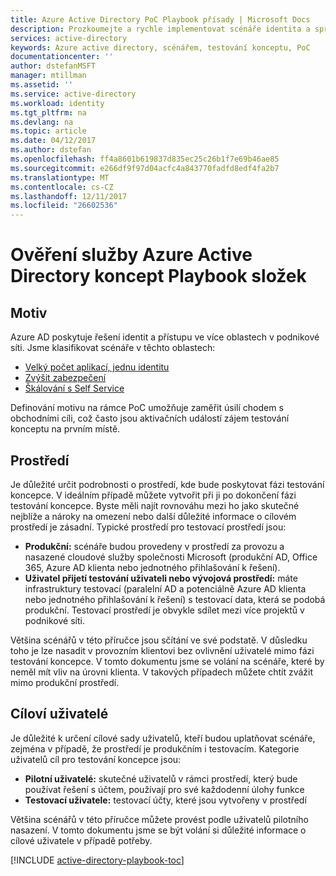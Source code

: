 ```yaml
---
title: Azure Active Directory PoC Playbook přísady | Microsoft Docs
description: Prozkoumejte a rychle implementovat scénáře identita a správa přístupu
services: active-directory
keywords: Azure active directory, scénářem, testování konceptu, PoC
documentationcenter: ''
author: dstefanMSFT
manager: mtillman
ms.assetid: ''
ms.service: active-directory
ms.workload: identity
ms.tgt_pltfrm: na
ms.devlang: na
ms.topic: article
ms.date: 04/12/2017
ms.author: dstefan
ms.openlocfilehash: ff4a8601b619837d835ec25c26b1f7e69b46ae85
ms.sourcegitcommit: e266df9f97d04acfc4a843770fadfd8edf4fa2b7
ms.translationtype: MT
ms.contentlocale: cs-CZ
ms.lasthandoff: 12/11/2017
ms.locfileid: "26602536"
---
```

# <a name="azure-active-directory-proof-of-concept-playbook-ingredients"></a>Ověření služby Azure Active Directory koncept Playbook složek 

## <a name="theme"></a>Motiv
Azure AD poskytuje řešení identit a přístupu ve více oblastech v podnikové síti. Jsme klasifikovat scénáře v těchto oblastech: 

* [Velký počet aplikací, jednu identitu](active-directory-playbook-implementation.md#theme---lots-of-apps-one-identity) 
* [Zvýšit zabezpečení](active-directory-playbook-implementation.md#theme---increase-your-security) 
* [Škálování s Self Service](active-directory-playbook-implementation.md#theme---scale-with-self-service) 

Definování motivu na rámce PoC umožňuje zaměřit úsilí chodem s obchodními cíli, což často jsou aktivačních událostí zájem testování konceptu na prvním místě. 

## <a name="environment"></a>Prostředí

Je důležité určit podrobnosti o prostředí, kde bude poskytovat fázi testování koncepce. V ideálním případě můžete vytvořit při ji po dokončení fázi testování koncepce. Byste měli najít rovnováhu mezi ho jako skutečné nejblíže a nároky na omezení nebo další důležité informace o cílovém prostředí je zásadní. Typické prostředí pro testovací prostředí jsou:
* **Produkční:** scénáře budou provedeny v prostředí za provozu a nasazené cloudové služby společnosti Microsoft (produkční AD, Office 365, Azure AD klienta nebo jednotného přihlašování k řešení). 
* **Uživatel přijetí testování uživateli nebo vývojová prostředí:** máte infrastruktury testovací (paralelní AD a potenciálně Azure AD klienta nebo jednotného přihlašování k řešení) s testovací data, která se podobá produkční. Testovací prostředí je obvykle sdílet mezi více projektů v podnikové síti.

Většina scénářů v této příručce jsou sčítání ve své podstatě. V důsledku toho je lze nasadit v provozním klientovi bez ovlivnění uživatelé mimo fázi testování koncepce. V tomto dokumentu jsme se volání na scénáře, které by neměl mít vliv na úrovni klienta. V takových případech můžete chtít zvážit mimo produkční prostředí. 


## <a name="target-users"></a>Cíloví uživatelé

Je důležité k určení cílové sady uživatelů, kteří budou uplatňovat scénáře, zejména v případě, že prostředí je produkčním i testovacím. Kategorie uživatelů cíl pro testování koncepce jsou:
* **Pilotní uživatelé:** skutečné uživatelů v rámci prostředí, který bude používat řešení s účtem, používají pro své každodenní úlohy funkce
* **Testovací uživatele:** testovací účty, které jsou vytvořeny v prostředí 

Většina scénářů v této příručce můžete provést podle uživatelů pilotního nasazení. V tomto dokumentu jsme se být volání si důležité informace o cílové uživatele v případě potřeby.


[!INCLUDE [active-directory-playbook-toc](../../includes/active-directory-playbook-steps.md)]